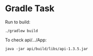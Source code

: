 # Gradle Task

Run to build:
```
./gradlew build
```

To check api/.../App:
```
java -jar api/build/libs/api-1.3.5.jar
```
